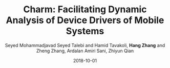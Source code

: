 ---
title: 'Charm: Facilitating Dynamic Analysis of Device Drivers of Mobile Systems'
collection: publications
permalink:
excerpt:
date: 2018-10-01
venue: 'In Proceedings of USENIX Security 2018, Baltimore, MD.'
paperurl: 'http://www.cs.ucr.edu/~zhiyunq/pub/sec18_charm.pdf'
src: 'https://github.com/trusslab/charm'
citation:
author: 'Seyed Mohammadjavad Seyed Talebi and Hamid Tavakoli, <b>Hang Zhang</b> and Zheng Zhang, Ardalan Amiri Sani, Zhiyun Qian'
venue_abbr: 'USENIX Security 18'
---  